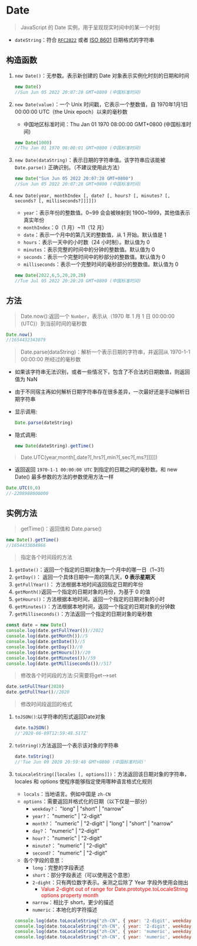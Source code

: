 # Date

> JavaScript 的 Date 实例，用于呈现现实时间中的某一个时刻

* `dateString`：符合 [`RFC2822`](https://datatracker.ietf.org/doc/html/rfc2822#page-14) 或者 [ISO 8601](https://www.w3.org/TR/NOTE-datetime) 日期格式的字符串

## 构造函数

1. `new Date()`：无参数。表示新创建的 Date 对象表示实例化时刻的日期和时间

   ```js
   new Date()
   //Sun Jun 05 2022 20:07:28 GMT+0800 (中国标准时间)
   ```

2. `new Date(value)`：一个 Unix 时间戳，它表示一个整数值，自 1970年1月1日00:00:00 UTC（the Unix epoch）以来的毫秒数
   * 中国地区标准时间：Thu Jan 01 1970 08:00:00 GMT+0800 (中国标准时间)

   ```js
   new Date(1000)
   //Thu Jan 01 1970 08:00:01 GMT+0800 (中国标准时间)
   ```

3. `new Date(dataString)`：表示日期的字符串值。该字符串应该能被 `Date.parse()` 正确识别。（不建议使用此方法）

   ```js
   new Date("Sun Jun 05 2022 20:07:28 GMT+0800")
   //Sun Jun 05 2022 20:07:28 GMT+0800 (中国标准时间)
   ```

4. `new Date(year, monthIndex [, date? [, hours? [, minutes? [, seconds? [, milliseconds?]]]]])`
   * `year`：表示年份的整数值。0~99 会会被映射到 1900~1999，其他值表示真实年份
   * `monthIndex`：0（1 月）~11（12 月）
   * `date`：表示一个月中的第几天的整数值，从 1 开始。默认值是 1
   * `hours`：表示一天中的小时数（24 小时制）。默认值为 0
   * `minutes`：表示完整的时间中的分钟的整数值。默认值为 0
   * `seconds`：表示一个完整时间中的秒部分的整数值。默认值为 0
   * `milliseconds`：表示一个完整时间的毫秒部分的整数值。默认值为 0

   ```js
   new Date(2022,6,5,20,20,20)
   //Tue Jul 05 2022 20:20:20 GMT+0800 (中国标准时间)
   ```

## 方法

>Date.now():返回一个 `Number`，表示从（1970 年 1 月 1 日 00:00:00 (UTC)）到当前时间的毫秒数

```js
Date.now()
//1654432343079
```

> Date.parse(dataString)：解析一个表示日期的字符串，并返回从 1970-1-1 00:00:00 所经过的毫秒数

* 如果该字符串无法识别，或者一些情况下，包含了不合法的日期数值，则返回值为 NaN
* 由于不同宿主再如何解析日期字符串存在很多差异，一次最好还是手动解析日期字符串

* 显示调用:

   ```js
   Date.parse(dateString)
   ```

* 隐式调用:

   ```js
   new Date(dateString).getTime()
   ```

>Date.UTC(year,month[,date?[,hrs?[,min?[,sec?[,ms?]]]]])

* 返回返回 `1970-1-1 00:00:00 UTC` 到指定的日期之间的毫秒数。和 new Date() 最多参数的方法的参数使用方法一样

```js
Date.UTC(0,0)
//-2208988800000
```

## 实例方法

> getTime()：返回值和 Date.parse()

```js
new Date().getTime()
//1654433604966
```

> 指定各个时间段的方法

1. `getDate()`：返回一个指定的日期对象为一个月中的哪一日（1~31）
2. `getDay()`： 返回一个具体日期中一周的第几天，**0 表示星期天**
3. `getFullYear()`： 方法根据本地时间返回指定日期的年份
4. `getMonth()`返回一个指定的日期对象的月份，为基于 0 的值
5. `getHours()`：方法根据本地时间，返回一个指定的日期对象的小时
6. `getMinutes()`：方法根据本地时间，返回一个指定的日期对象的分钟数
7. `getMilliseconds()`：方法返回一个指定的日期对象的毫秒数

```js
const date = new Date()
console.log(date.getFullYear())//2022
console.log(date.getMonth())//5
console.log(date.getDate())//5
console.log(date.getDay())//0
console.log(date.getHours())//20
console.log(date.getMinutes())//59
console.log(date.getMilliseconds())//517
```

> 修改各个时间段的方法:只需要将get-->set

```js
date.setFullYear(2020)
date.getFullYear()//2020
```

>修改时间段返回的格式

1. `toJSON()`:以字符串的形式返回Date对象

   ```js
   date.toJSON()
   //'2020-06-09T12:59:48.517Z'
   ```

2. `toString()`方法返回一个表示该对象的字符串

   ```js
   date.toString()
   //'Tue Jun 09 2020 20:59:48 GMT+0800 (中国标准时间)'
   ```

3. `toLocaleString([locales [, options]])`：方法返回该日期对象的字符串，locales 和 options 使程序能够指定使用哪种语言格式化规则
   * `locals`：当地语言。例如中国是 `zh-CN`
   * `options`：需要返回并格式化的日期（以下仅是一部分）
      * `weekday?`： "long" | "short" | "narrow"
      * `year?`： "numeric" | "2-digit"
      * `month?`： "numeric" | "2-digit" | "long" | "short" | "narrow"
      * `day?`： "numeric" | "2-digit"
      * `hour?`： "numeric" | "2-digit"
      * `minute?`： "numeric" | "2-digit"
      * `second?`： "numeric" | "2-digit"
   * 各个字段的意思：
     * `long`：完整的字段表述
     * `short`：部分字段表述（可以使用这个意思）
     * `2-dight`：只有两位数字表示。亲测之后除了 Year 字段外使用会抛出
       * <span style="color:red">Value 2-dight out of range for Date.prototype.toLocaleString options property month</span>
     * `narrow`：相比于 short，更少的描述
     * `numeric`：本地化的字符描述

    ```js
    console.log(date.toLocaleString("zh-CN", { year: '2-digit', weekday: 'long', month: 'long', day: "numeric", hour: "numeric" }))//20年6月19日星期五 20时
    console.log(date.toLocaleString("zh-CN", { year: '2-digit', weekday: 'short', month: "short" }))//20年6月 周五
    console.log(date.toLocaleString("zh-CN", { year: 'numeric', weekday: 'narrow', month: 'numeric' }))//2020年6月 五
    console.log(date.toLocaleString("zh-CN", { year: 'numeric', weekday: 'narrow', month: 'narrow' }))//2020年6月 五
    ```
